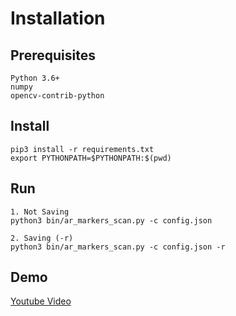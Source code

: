 
# Installation

## Prerequisites
```
Python 3.6+
numpy
opencv-contrib-python
```

## Install
```
pip3 install -r requirements.txt
export PYTHONPATH=$PYTHONPATH:$(pwd)
```

## Run
```
1. Not Saving
python3 bin/ar_markers_scan.py -c config.json

2. Saving (-r)
python3 bin/ar_markers_scan.py -c config.json -r

```
## Demo
[Youtube Video](https://youtu.be/EKHga1Zcs-M)
